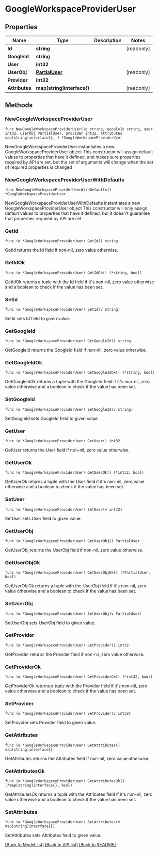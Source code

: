 # GoogleWorkspaceProviderUser

## Properties

Name | Type | Description | Notes
------------ | ------------- | ------------- | -------------
**Id** | **string** |  | [readonly] 
**GoogleId** | **string** |  | 
**User** | **int32** |  | 
**UserObj** | [**PartialUser**](PartialUser.md) |  | [readonly] 
**Provider** | **int32** |  | 
**Attributes** | **map[string]interface{}** |  | [readonly] 

## Methods

### NewGoogleWorkspaceProviderUser

`func NewGoogleWorkspaceProviderUser(id string, googleId string, user int32, userObj PartialUser, provider int32, attributes map[string]interface{}, ) *GoogleWorkspaceProviderUser`

NewGoogleWorkspaceProviderUser instantiates a new GoogleWorkspaceProviderUser object
This constructor will assign default values to properties that have it defined,
and makes sure properties required by API are set, but the set of arguments
will change when the set of required properties is changed

### NewGoogleWorkspaceProviderUserWithDefaults

`func NewGoogleWorkspaceProviderUserWithDefaults() *GoogleWorkspaceProviderUser`

NewGoogleWorkspaceProviderUserWithDefaults instantiates a new GoogleWorkspaceProviderUser object
This constructor will only assign default values to properties that have it defined,
but it doesn't guarantee that properties required by API are set

### GetId

`func (o *GoogleWorkspaceProviderUser) GetId() string`

GetId returns the Id field if non-nil, zero value otherwise.

### GetIdOk

`func (o *GoogleWorkspaceProviderUser) GetIdOk() (*string, bool)`

GetIdOk returns a tuple with the Id field if it's non-nil, zero value otherwise
and a boolean to check if the value has been set.

### SetId

`func (o *GoogleWorkspaceProviderUser) SetId(v string)`

SetId sets Id field to given value.


### GetGoogleId

`func (o *GoogleWorkspaceProviderUser) GetGoogleId() string`

GetGoogleId returns the GoogleId field if non-nil, zero value otherwise.

### GetGoogleIdOk

`func (o *GoogleWorkspaceProviderUser) GetGoogleIdOk() (*string, bool)`

GetGoogleIdOk returns a tuple with the GoogleId field if it's non-nil, zero value otherwise
and a boolean to check if the value has been set.

### SetGoogleId

`func (o *GoogleWorkspaceProviderUser) SetGoogleId(v string)`

SetGoogleId sets GoogleId field to given value.


### GetUser

`func (o *GoogleWorkspaceProviderUser) GetUser() int32`

GetUser returns the User field if non-nil, zero value otherwise.

### GetUserOk

`func (o *GoogleWorkspaceProviderUser) GetUserOk() (*int32, bool)`

GetUserOk returns a tuple with the User field if it's non-nil, zero value otherwise
and a boolean to check if the value has been set.

### SetUser

`func (o *GoogleWorkspaceProviderUser) SetUser(v int32)`

SetUser sets User field to given value.


### GetUserObj

`func (o *GoogleWorkspaceProviderUser) GetUserObj() PartialUser`

GetUserObj returns the UserObj field if non-nil, zero value otherwise.

### GetUserObjOk

`func (o *GoogleWorkspaceProviderUser) GetUserObjOk() (*PartialUser, bool)`

GetUserObjOk returns a tuple with the UserObj field if it's non-nil, zero value otherwise
and a boolean to check if the value has been set.

### SetUserObj

`func (o *GoogleWorkspaceProviderUser) SetUserObj(v PartialUser)`

SetUserObj sets UserObj field to given value.


### GetProvider

`func (o *GoogleWorkspaceProviderUser) GetProvider() int32`

GetProvider returns the Provider field if non-nil, zero value otherwise.

### GetProviderOk

`func (o *GoogleWorkspaceProviderUser) GetProviderOk() (*int32, bool)`

GetProviderOk returns a tuple with the Provider field if it's non-nil, zero value otherwise
and a boolean to check if the value has been set.

### SetProvider

`func (o *GoogleWorkspaceProviderUser) SetProvider(v int32)`

SetProvider sets Provider field to given value.


### GetAttributes

`func (o *GoogleWorkspaceProviderUser) GetAttributes() map[string]interface{}`

GetAttributes returns the Attributes field if non-nil, zero value otherwise.

### GetAttributesOk

`func (o *GoogleWorkspaceProviderUser) GetAttributesOk() (*map[string]interface{}, bool)`

GetAttributesOk returns a tuple with the Attributes field if it's non-nil, zero value otherwise
and a boolean to check if the value has been set.

### SetAttributes

`func (o *GoogleWorkspaceProviderUser) SetAttributes(v map[string]interface{})`

SetAttributes sets Attributes field to given value.



[[Back to Model list]](../README.md#documentation-for-models) [[Back to API list]](../README.md#documentation-for-api-endpoints) [[Back to README]](../README.md)


